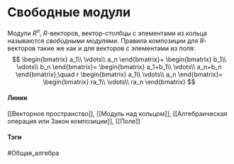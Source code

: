 # Свободные модули
Модули $R^{n}$, $R$-векторов, вектор-столбцы с элементами из кольца называются *свободными модулями*. Правила композиции для $R$-векторов такие же как и для векторов с элементами из поля:
$$
\begin{bmatrix}
	a_1\\
	\vdots\\
	a_n
\end{bmatrix}+
\begin{bmatrix}
	b_1\\
	\vdots\\
	b_n
\end{bmatrix}=
\begin{bmatrix}
a_1+b_1\\
\vdots\\
a_n+b_n
\end{bmatrix};\quad
r
\begin{bmatrix}
	a_1\\
	\vdots\\
	a_n
\end{bmatrix}=
\begin{bmatrix}
	ra_1\\
	\vdots\\
	ra_n
\end{bmatrix}
$$

#### Линки
[[Векторное пространство]],
[[Модуль над кольцом]],
[[Алгебраическая операция или Закон композиции]],
[[Поле]]
#### Тэги 
 #Общая_алгебра 